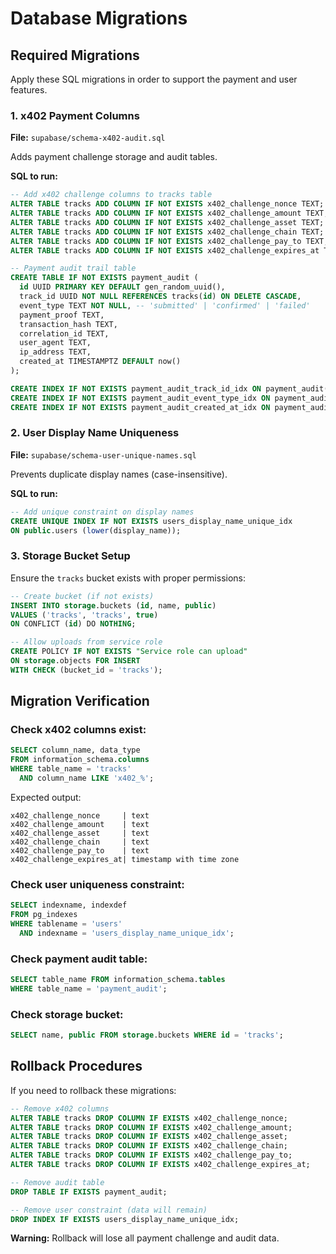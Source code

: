 # Database Migrations

## Required Migrations

Apply these SQL migrations in order to support the payment and user features.

### 1. x402 Payment Columns

**File:** `supabase/schema-x402-audit.sql`

Adds payment challenge storage and audit tables.

**SQL to run:**
```sql
-- Add x402 challenge columns to tracks table
ALTER TABLE tracks ADD COLUMN IF NOT EXISTS x402_challenge_nonce TEXT;
ALTER TABLE tracks ADD COLUMN IF NOT EXISTS x402_challenge_amount TEXT; 
ALTER TABLE tracks ADD COLUMN IF NOT EXISTS x402_challenge_asset TEXT;
ALTER TABLE tracks ADD COLUMN IF NOT EXISTS x402_challenge_chain TEXT;
ALTER TABLE tracks ADD COLUMN IF NOT EXISTS x402_challenge_pay_to TEXT;
ALTER TABLE tracks ADD COLUMN IF NOT EXISTS x402_challenge_expires_at TIMESTAMPTZ;

-- Payment audit trail table
CREATE TABLE IF NOT EXISTS payment_audit (
  id UUID PRIMARY KEY DEFAULT gen_random_uuid(),
  track_id UUID NOT NULL REFERENCES tracks(id) ON DELETE CASCADE,
  event_type TEXT NOT NULL, -- 'submitted' | 'confirmed' | 'failed'
  payment_proof TEXT,
  transaction_hash TEXT,
  correlation_id TEXT,
  user_agent TEXT,
  ip_address TEXT,
  created_at TIMESTAMPTZ DEFAULT now()
);

CREATE INDEX IF NOT EXISTS payment_audit_track_id_idx ON payment_audit(track_id);
CREATE INDEX IF NOT EXISTS payment_audit_event_type_idx ON payment_audit(event_type);
CREATE INDEX IF NOT EXISTS payment_audit_created_at_idx ON payment_audit(created_at);
```

### 2. User Display Name Uniqueness

**File:** `supabase/schema-user-unique-names.sql`

Prevents duplicate display names (case-insensitive).

**SQL to run:**
```sql
-- Add unique constraint on display names
CREATE UNIQUE INDEX IF NOT EXISTS users_display_name_unique_idx 
ON public.users (lower(display_name));
```

### 3. Storage Bucket Setup

Ensure the `tracks` bucket exists with proper permissions:

```sql
-- Create bucket (if not exists)
INSERT INTO storage.buckets (id, name, public) 
VALUES ('tracks', 'tracks', true) 
ON CONFLICT (id) DO NOTHING;

-- Allow uploads from service role
CREATE POLICY IF NOT EXISTS "Service role can upload" 
ON storage.objects FOR INSERT 
WITH CHECK (bucket_id = 'tracks');
```

## Migration Verification

### Check x402 columns exist:
```sql
SELECT column_name, data_type 
FROM information_schema.columns 
WHERE table_name = 'tracks' 
  AND column_name LIKE 'x402_%';
```

Expected output:
```
x402_challenge_nonce     | text
x402_challenge_amount    | text  
x402_challenge_asset     | text
x402_challenge_chain     | text
x402_challenge_pay_to    | text
x402_challenge_expires_at| timestamp with time zone
```

### Check user uniqueness constraint:
```sql
SELECT indexname, indexdef 
FROM pg_indexes 
WHERE tablename = 'users' 
  AND indexname = 'users_display_name_unique_idx';
```

### Check payment audit table:
```sql
SELECT table_name FROM information_schema.tables 
WHERE table_name = 'payment_audit';
```

### Check storage bucket:
```sql
SELECT name, public FROM storage.buckets WHERE id = 'tracks';
```

## Rollback Procedures

If you need to rollback these migrations:

```sql
-- Remove x402 columns
ALTER TABLE tracks DROP COLUMN IF EXISTS x402_challenge_nonce;
ALTER TABLE tracks DROP COLUMN IF EXISTS x402_challenge_amount;
ALTER TABLE tracks DROP COLUMN IF EXISTS x402_challenge_asset;
ALTER TABLE tracks DROP COLUMN IF EXISTS x402_challenge_chain;
ALTER TABLE tracks DROP COLUMN IF EXISTS x402_challenge_pay_to;
ALTER TABLE tracks DROP COLUMN IF EXISTS x402_challenge_expires_at;

-- Remove audit table
DROP TABLE IF EXISTS payment_audit;

-- Remove user constraint (data will remain)
DROP INDEX IF EXISTS users_display_name_unique_idx;
```

**Warning:** Rollback will lose all payment challenge and audit data.